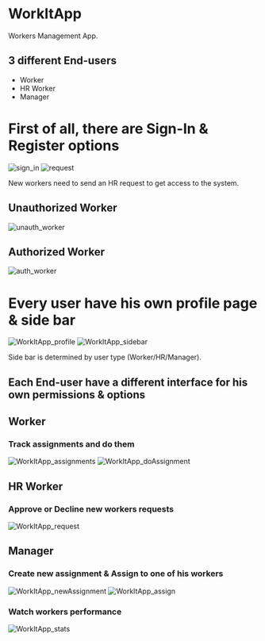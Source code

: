 # WorkItApp

Workers Management App.

## 3 different End-users
- Worker
- HR Worker
- Manager

# First of all, there are Sign-In & Register options
![sign_in](https://user-images.githubusercontent.com/48724924/110105039-91470980-7db0-11eb-9a9c-577a2a03df6f.jpg)
![request](https://user-images.githubusercontent.com/48724924/110105053-94da9080-7db0-11eb-9bf2-824edcbc0044.jpg)

New workers need to send an HR request to get access to the system.

## Unauthorized Worker 
![unauth_worker](https://user-images.githubusercontent.com/48724924/110105314-e7b44800-7db0-11eb-95b4-c6cada8d5083.jpg)

## Authorized Worker
![auth_worker](https://user-images.githubusercontent.com/48724924/110105328-ebe06580-7db0-11eb-9a1f-8d97bde10ba0.jpg)


# Every user have his own profile page & side bar
![WorkItApp_profile](https://user-images.githubusercontent.com/48724924/108636569-d012c080-748e-11eb-9aed-9cfe15b809f9.jpg)
![WorkItApp_sidebar](https://user-images.githubusercontent.com/48724924/108636565-cb4e0c80-748e-11eb-8aae-e9a46b4f062e.jpg)

Side bar is determined by user type (Worker/HR/Manager).


## Each End-user have a different interface for his own permissions & options

## Worker 
### Track assignments and do them
![WorkItApp_assignments](https://user-images.githubusercontent.com/48724924/108636626-2d0e7680-748f-11eb-9eb4-529f18b564ef.jpg)
![WorkItApp_doAssignment](https://user-images.githubusercontent.com/48724924/108636634-339cee00-748f-11eb-9ffb-0e7294c12d76.jpg)

## HR Worker
### Approve or Decline new workers requests
![WorkItApp_request](https://user-images.githubusercontent.com/48724924/108636646-3f88b000-748f-11eb-9064-479fb8d8483d.jpg)

## Manager

### Create new assignment & Assign to one of his workers
![WorkItApp_newAssignment](https://user-images.githubusercontent.com/48724924/108636639-3992cf00-748f-11eb-851b-cdef3e0c6f34.jpg)
![WorkItApp_assign](https://user-images.githubusercontent.com/48724924/108636615-1536f280-748f-11eb-8e9e-883be2926866.jpg)

### Watch workers performance
![WorkItApp_stats](https://user-images.githubusercontent.com/48724924/108636651-44e5fa80-748f-11eb-9add-04578451a08a.jpg)
